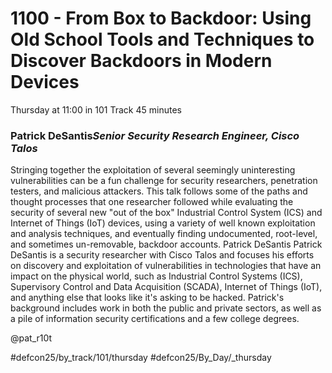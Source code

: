 # 1100 - From Box to Backdoor: Using Old School Tools and Techniques to Discover Backdoors in Modern Devices
Thursday at 11:00 in 101 Track
45 minutes
### Patrick DeSantis*Senior Security Research Engineer, Cisco Talos*

Stringing together the exploitation of several seemingly uninteresting vulnerabilities can be a fun challenge for security researchers, penetration testers, and malicious attackers. This talk follows some of the paths and thought processes that one researcher followed while evaluating the security of several new "out of the box" Industrial Control System (ICS) and Internet of Things (IoT) devices, using a variety of well known exploitation and analysis techniques, and eventually finding undocumented, root-level, and sometimes un-removable, backdoor accounts.
Patrick DeSantis
Patrick DeSantis is a security researcher with Cisco Talos and focuses his efforts on discovery and exploitation of vulnerabilities in technologies that have an impact on the physical world, such as Industrial Control Systems (ICS), Supervisory Control and Data Acquisition (SCADA), Internet of Things (IoT), and anything else that looks like it's asking to be hacked. Patrick's background includes work in both the public and private sectors, as well as a pile of information security certifications and a few college degrees.

@pat_r10t

#defcon25/by_track/101/thursday #defcon25/By_Day/_thursday